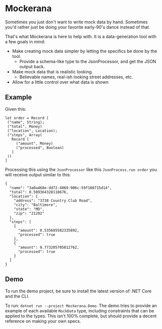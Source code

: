 # Mockerana

Sometimes you just don't want to write mock data by hand.
Sometimes you'd rather just be doing your favorite early-90's dance instead of that.

That's what Mockerana is here to help with. It is a data-generation tool with a few goals in mind:

* Make creating mock data simpler by letting the specifics be done by the tool.
  * Provide a schema-like type to the JsonProcessor, and get the JSON output back.
* Make mock data that is realistic looking.
  * Believable names, real-ish looking street addresses, etc.
* Allow for a little control over what data is shown

## Example

Given this:

```
let order = Record [
 ("name", String);
 ("total", Money)
 ("location", Location);
 ("steps", Array(
   Record [
     ("amount", Money)
     ("processed", Boolean)
   ]
 ))
]
```

Processing this using the `JsonProcessor` like this `JsonProcess.run order` you will receive output similar to this:

```
{
  "name": "3a0a468e-dd72-4869-906c-59f160715d14",
  "total": 0.509364328118676,
  "location": {
    "address": "3738 Country Club Road",
    "city": "Baltimore",
    "state": "MD",
    "zip": "21202"
  },
  "steps": [
    {
      "amount": 0.535685582335892,
      "processed": true
    },
    {
      "amount": 0.773205705812762,
      "processed": true
    }
  ]
}
```

## Demo

To run the demo project, be sure to install the latest version of .NET Core and the CLI.

To run: `dotnet run --project Mockerana.Demo`. The demo tries to provide an example of each available `MockData` type, including constraints that can be applied to the types. This isn't 100% complete, but should provide a decent reference on making your own specs.